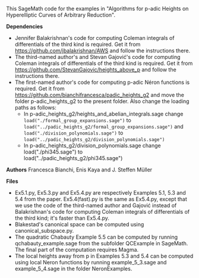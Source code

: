 This SageMath code for the examples in "Algorithms for p-adic Heights on Hyperelliptic Curves of Arbitrary Reduction".

**Dependencies**

* Jennifer Balakrishnan's code for computing Coleman integrals of differentials of the third kind is required. Get it from https://github.com/jbalakrishnan/AWS and follow the instructions there.
* The third-named author's and Stevan Gajović's code for computing Coleman integrals of differentials of the third kind is required. Get it from https://github.com/StevanGajovic/heights_above_p and follow the instructions there.
* The first-named author's code for computing p-adic Néron functions is required. Get it from https://github.com/bianchifrancesca/padic_heights_g2 and move the folder p-adic_heights_g2 to the present folder. Also change the loading paths as follows:
  - In p-adic_heights_g2/heights_and_abelian_integrals.sage change 
  ```load("./formal_group_expansions.sage")```
to
  ```load("../padic_heights_g2/formal_group_expansions.sage")```
and
  ```load("./division_polynomials.sage")```
to
  ```load("../padic_heights_g2/division_polynomials.sage")```
  - In p-adic_heights_g2/division_polynomials.sage change 
load("./phi345.sage") 
to  
load("../padic_heights_g2/phi345.sage")

**Authors**
Francesca Bianchi, Enis Kaya and J. Steffen Müller

**Files**

* Ex5.1.py, Ex5.3.py and Ex5.4.py are respectively Examples 5.1, 5.3 and 5.4 from the paper. Ex5.4(fast).py is the same as Ex5.4.py, except that we use the code of the third-named author and Gajović instead of Balakrishnan's code for computing Coleman integrals of differentials of the third kind; it's faster than Ex5.4.py.
* Blakestad's canonical space can be computed using canonical_subspace.py.
* The quadratic Chabauty Example 5.5 can be computed by running qchabauty_example.sage from the subfolder QCExample in SageMath. The final part of the computation requires Magma.
* The local heights away from p in Examples 5.3 and 5.4 can be computed using local Neron functions by running example_5_3.sage and example_5_4.sage in the folder NeronExamples.

